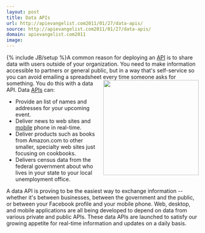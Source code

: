 ```yaml
---
layout: post
title: Data APIs
url: http://apievangelist.com2011/01/27/data-apis/
source: http://apievangelist.com2011/01/27/data-apis/
domain: apievangelist.com2011
image: 
---
```

{% include JB/setup %}A common reason for deploying an <a href="http://www.apievangelist.com/">API</a> is to share data with users outside of your organization.
You need to make information accessible to partners or general public, but in a way that's self-service so you can avoid emailing a spreadsheet every time someone asks for something. <img src="http://kinlane-productions.s3.amazonaws.com/api-evangelist/matrix-data-streaming-api.jpg"  width="250" align="right" /> You do this with a data API. Data <a href="http://www.apievangelist.com/">APIs</a> can:
<ul>
     <li>Provide an list of names and addresses for your upcoming event.
     </li>
     <li>Deliver news to web sites and <a href="http://www.kinlane.com/category/mobile/">mobile</a> phone in real-time.
     </li>
     <li>Deliver products such as books from Amazon.com to other smaller, specialty web sites just focusing on cookbooks.
     </li>
     <li>Delivers census data from the federal government about who lives in your state to your local unemployment office.
     </li>
</ul>A data API is proving to be the easiest way to exchange information -- whether it's between businesses, between the government and the public, or between your Facebook profile and your mobile phone.
Web, desktop, and mobile applications are all being developed to depend on data from various private and public APIs. These data APIs are launched to satisfy our growing appetite for real-time information and updates on a daily basis.
